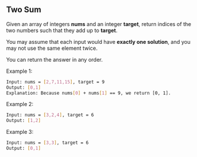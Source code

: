 ## Two Sum

Given an array of integers **nums** and an integer **target**, return indices of the two numbers such that they add up to **target**.

You may assume that each input would have **exactly one solution**, and you may not use the same element twice.

You can return the answer in any order.

Example 1:
```sh
Input: nums = [2,7,11,15], target = 9
Output: [0,1]
Explanation: Because nums[0] + nums[1] == 9, we return [0, 1].
```

Example 2:
```sh
Input: nums = [3,2,4], target = 6
Output: [1,2]
```

Example 3:
```sh
Input: nums = [3,3], target = 6
Output: [0,1]
```
